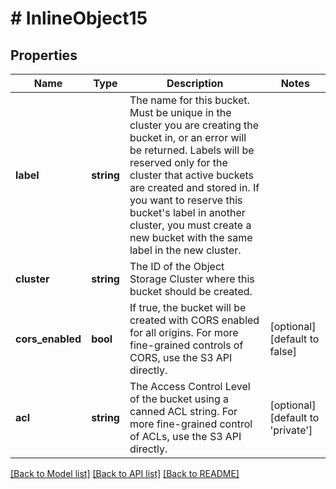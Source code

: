 # # InlineObject15

## Properties

Name | Type | Description | Notes
------------ | ------------- | ------------- | -------------
**label** | **string** | The name for this bucket. Must be unique in the cluster you are creating the bucket in, or an error will be returned. Labels will be reserved only for the cluster that active buckets are created and stored in. If you want to reserve this bucket&#39;s label in another cluster, you must create a new bucket with the same label in the new cluster. |
**cluster** | **string** | The ID of the Object Storage Cluster where this bucket should be created. |
**cors_enabled** | **bool** | If true, the bucket will be created with CORS enabled for all origins. For more fine-grained controls of CORS, use the S3 API directly. | [optional] [default to false]
**acl** | **string** | The Access Control Level of the bucket using a canned ACL string. For more fine-grained control of ACLs, use the S3 API directly. | [optional] [default to 'private']

[[Back to Model list]](../../README.md#models) [[Back to API list]](../../README.md#endpoints) [[Back to README]](../../README.md)

